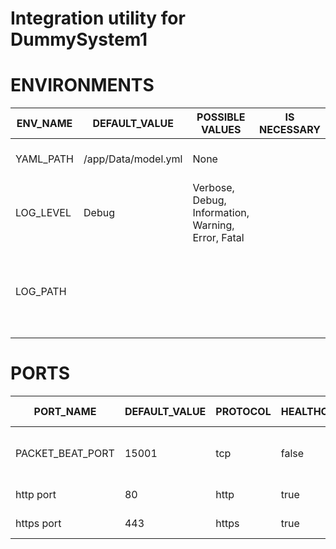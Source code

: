 # Integration utility for DummySystem1
# ENVIRONMENTS
|ENV_NAME|DEFAULT_VALUE|POSSIBLE VALUES|IS NECESSARY|DEPENDENT VARIABLES|DESCRIPTION|
| ------ | ------ | ------ | ------ | ------ | ------ |
|YAML_PATH|/app/Data/model.yml|None||None|YAML configuration file path|
|LOG_LEVEL|Debug|Verbose, Debug, Information, Warning, Error, Fatal||None|Logging level|
|LOG_PATH||||None|FilePath for logging.If variable absent-logging into default input/output |
# PORTS
|PORT_NAME|DEFAULT_VALUE|PROTOCOL|HEALTHCHECK|HEALTHCHEK ROUTE|DESCRIPTION|
| ------ | ------ | ------ | ------ | ------ | ------ |
|PACKET_BEAT_PORT|15001|tcp|false||PACKETBEAT port ( if listening PAKKETBEAT)|
|http port|80|http|true|see adress/swagger|http port|
|https port|443|https|true|see adress/swagger|https port|
